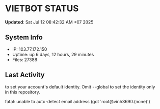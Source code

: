 # VIETBOT STATUS
**Updated**: Sat Jul 12 08:42:32 AM +07 2025

## System Info
- IP: 103.77.172.150
- Uptime: up 6 days, 12 hours, 29 minutes
- Files: 27388

## Last Activity

to set your account's default identity.
Omit --global to set the identity only in this repository.

fatal: unable to auto-detect email address (got 'root@vinh3690.(none)')
